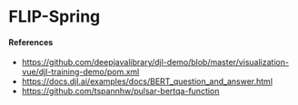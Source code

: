 # FLIP-Spring



#### References

* https://github.com/deepjavalibrary/djl-demo/blob/master/visualization-vue/djl-training-demo/pom.xml
* https://docs.djl.ai/examples/docs/BERT_question_and_answer.html
* https://github.com/tspannhw/pulsar-bertqa-function
